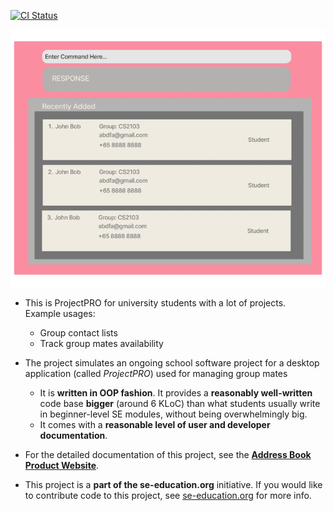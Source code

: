 [![CI Status](https://github.com/AY2324S1-CS2103T-T10-3/tp/workflows/Java%20CI/badge.svg)](https://github.com/AY2324S1-CS2103T-T10-3/tp/actions)

![Ui](docs/images/Ui.png)

* This is ProjectPRO for university students with a lot of projects.<br>
  Example usages:
  * Group contact lists 
  * Track group mates availability
* The project simulates an ongoing school software project for a desktop application (called _ProjectPRO_) used for managing group mates
  * It is **written in OOP fashion**. It provides a **reasonably well-written** code base **bigger** (around 6 KLoC) than what students usually write in beginner-level SE modules, without being overwhelmingly big.
  * It comes with a **reasonable level of user and developer documentation**.

* For the detailed documentation of this project, see the **[Address Book Product Website](https://se-education.org/addressbook-level3)**.
* This project is a **part of the se-education.org** initiative. If you would like to contribute code to this project, see [se-education.org](https://se-education.org#https://se-education.org/#contributing) for more info.
